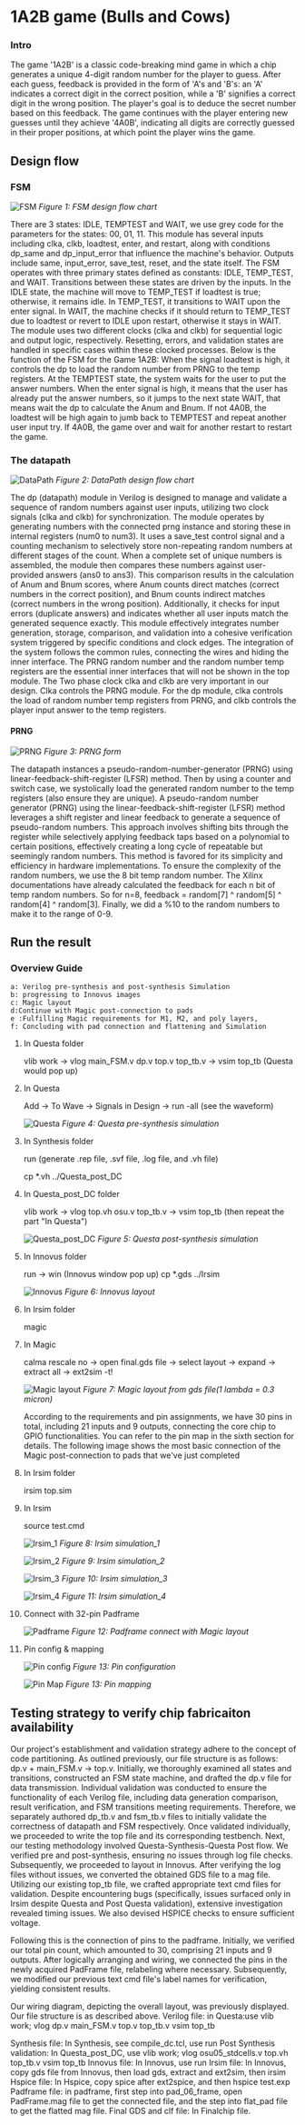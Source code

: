 # 1A2B game (Bulls and Cows)
### Intro
The game '1A2B' is a classic code-breaking mind game in which a chip generates a unique 4-digit random number for the player to guess. After each guess, feedback is provided in the form of 'A's and 'B's: an 'A' indicates a correct digit in the correct position, while a 'B' signifies a correct digit in the wrong position. The player's goal is to deduce the secret number based on this feedback. The game continues with the player entering new guesses until they achieve '4A0B', indicating all digits are correctly guessed in their proper positions, at which point the player wins the game.

## Design flow
### FSM
![FSM](figure/FSM_flow.png)
*Figure 1: FSM design flow chart*

There are 3 states: IDLE, TEMPTEST and WAIT, we use grey code for the parameters for the states: 00, 01, 11. This module has several inputs including clka, clkb, loadtest, enter, and restart, along with conditions dp_same and dp_input_error that influence the machine's behavior. Outputs include same, input_error, save_test, reset, and the state itself.
The FSM operates with three primary states defined as constants: IDLE, TEMP_TEST, and WAIT. Transitions between these states are driven by the inputs. In the IDLE state, the machine will move to TEMP_TEST if loadtest is true; otherwise, it remains idle. In TEMP_TEST, it transitions to WAIT upon the enter signal. In WAIT, the machine checks if it should return to TEMP_TEST due to loadtest or revert to IDLE upon restart, otherwise it stays in WAIT.
The module uses two different clocks (clka and clkb) for sequential logic and output logic, respectively. Resetting, errors, and validation states are handled in specific cases within these clocked processes.
Below is the function of the FSM for the Game 1A2B:
When the signal loadtest is high, it controls the dp to load the random number from PRNG to the temp registers. At the TEMPTEST state, the system waits for the user to put the answer numbers. When the enter signal is high, it means that the user has already put the answer numbers, so it jumps to the next state WAIT, that means wait the dp to calculate the Anum and Bnum. If not 4A0B, the loadtest will be high again to jumb back to TEMPTEST and repeat another user input try. If 4A0B, the game over and wait for another restart to restart the game.

### The datapath
![DataPath](figure/DP_flow.png)
*Figure 2: DataPath design flow chart*

The dp (datapath) module in Verilog is designed to manage and validate a sequence of random numbers against user inputs, utilizing two clock signals (clka and clkb) for synchronization. 
The module operates by generating numbers with the connected prng instance and storing these in internal registers (num0 to num3). It uses a save_test control signal and a counting mechanism to selectively store non-repeating random numbers at different stages of the count. 
When a complete set of unique numbers is assembled, the module then compares these numbers against user-provided answers (ans0 to ans3). This comparison results in the calculation of Anum and Bnum scores, where Anum counts direct matches (correct numbers in the correct position), and Bnum counts indirect matches (correct numbers in the wrong position). Additionally, it checks for input errors (duplicate answers) and indicates whether all user inputs match the generated sequence exactly. This module effectively integrates number generation, storage, comparison, and validation into a cohesive verification system triggered by specific conditions and clock edges.
The integration of the system follows the common rules, connecting the wires and hiding the inner interface. The PRNG random number and the random number temp registers are the essential inner interfaces that will not be shown in the top module.
The Two phase clock clka and clkb are very important in our design. Clka controls the PRNG module. For the dp module, clka controls the load of random number temp registers from PRNG, and clkb controls the player input answer to the temp registers.

#### PRNG
![PRNG](figure/PRNG_form.png)
*Figure 3: PRNG form*

The datapath instances a pseudo-random-number-generator (PRNG) using linear-feedback-shift-register (LFSR) method. Then by using a counter and switch case, we systolically load the generated random number to the temp registers (also ensure they are unique). A pseudo-random number generator (PRNG) using the linear-feedback-shift-register (LFSR) method leverages a shift register and linear feedback to generate a sequence of pseudo-random numbers. This approach involves shifting bits through the register while selectively applying feedback taps based on a polynomial to certain positions, effectively creating a long cycle of repeatable but seemingly random numbers. This method is favored for its simplicity and efficiency in hardware implementations. To ensure the complexity of the random numbers, we use the 8 bit temp random number. The Xilinx documentations have already calculated the feedback for each n bit of temp random numbers. So for n=8, feedback = random[7] ^ random[5] ^ random[4] ^ random[3]. Finally, we did a %10 to the random numbers to make it to the range of 0-9.


## Run the result
### Overview Guide
    a: Verilog pre-synthesis and post-synthesis Simulation
    b: progressing to Innovus images
    c: Magic layout
    d:Continue with Magic post-connection to pads
    e :Fulfilling Magic requirements for M1, M2, and poly layers,
    f: Concluding with pad connection and flattening and Simulation


1. In Questa folder

    vlib work -> vlog main_FSM.v dp.v top.v top_tb.v -> vsim top_tb (Questa would pop up)

2. In Questa

    Add -> To Wave -> Signals in Design -> run -all (see the waveform)

    ![Questa](figure/Questa_sim.png)
    *Figure 4: Questa pre-synthesis simulation*

3. In Synthesis folder

    run (generate .rep file, .svf file, .log file, and .vh file)

    cp *.vh ../Questa_post_DC

4. In Questa_post_DC folder

    vlib work -> vlog top.vh osu.v top_tb.v -> vsim top_tb (then repeat the part "In Questa")

    ![Questa_post_DC](figure/Questa_post_DC_sim.png)
    *Figure 5: Questa post-synthesis simulation*

5. In Innovus folder
    
    run -> win (Innovus window pop up)
    cp *.gds ../Irsim

    ![Innovus](figure/Innovus.jpg)
    *Figure 6: Innovus layout*

6. In Irsim folder

    magic

7. In Magic

    calma rescale no -> open final.gds file -> select layout -> expand -> extract all -> ext2sim -t!

    ![Magic layout](figure/Magic_from_gds.jpg)
    *Figure 7: Magic layout from gds file(1 lambda = 0.3 micron)*

    According to the requirements and pin assignments, we have 30 pins in total, including 21 inputs and 9 outputs, connecting the core chip to GPIO functionalities. You can refer to the pin map in the sixth section for details. The following image shows the most basic connection of the Magic post-connection to pads that we've just completed


8. In Irsim folder

    irsim top.sim

9. In Irsim

    source test.cmd

    ![Irsim_1](figure/Irsim_1.png)
    *Figure 8: Irsim simulation_1*

    ![Irsim_2](figure/Irsim_2.png)
    *Figure 9: Irsim simulation_2*

    ![Irsim_3](figure/Irsim_3.png)
    *Figure 10: Irsim simulation_3*

    ![Irsim_4](figure/Irsim_4.png)
    *Figure 11: Irsim simulation_4*

10. Connect with 32-pin Padframe

    ![Padframe](figure/Padframe.png)
    *Figure 12: Padframe connect with Magic layout*

11. Pin config & mapping

    ![Pin config](figure/pin_config.png)
    *Figure 13: Pin configuration*

    ![Pin Map](figure/pin_map.png)
    *Figure 13: Pin mapping*

## Testing strategy to verify chip fabricaiton availability

Our project's establishment and validation strategy adhere to the concept of code partitioning. As outlined previously, our file structure is as follows: dp.v + main_FSM.v -> top.v. Initially, we thoroughly examined all states and transitions, constructed an FSM state machine, and drafted the dp.v file for data transmission. Individual validation was conducted to ensure the functionality of each Verilog file, including data generation comparison, result verification, and FSM transitions meeting requirements. Therefore, we separately authored dp_tb.v and fsm_tb.v files to initially validate the correctness of datapath and FSM respectively. Once validated individually, we proceeded to write the top file and its corresponding testbench.
Next, our testing methodology involved Questa-Synthesis-Questa Post flow. We verified pre and post-synthesis, ensuring no issues through log file checks. Subsequently, we proceeded to layout in Innovus. After verifying the log files without issues, we converted the obtained GDS file to a mag file. Utilizing our existing top_tb file, we crafted appropriate text cmd files for validation. Despite encountering bugs (specifically, issues surfaced only in Irsim despite Questa and Post Questa validation), extensive investigation revealed timing issues. We also devised HSPICE checks to ensure sufficient voltage.

Following this is the connection of pins to the padframe. Initially, we verified our total pin count, which amounted to 30, comprising 21 inputs and 9 outputs. After logically arranging and wiring, we connected the pins in the newly acquired PadFrame file, relabeling where necessary. Subsequently, we modified our previous text cmd file's label names for verification, yielding consistent results.

Our wiring diagram, depicting the overall layout, was previously displayed. Our file structure is as described above.
Verilog file: in Questa:use vlib work; vlog dp.v main_FSM.v top.v top_tb.v vsim top_tb 

Synthesis file: In Synthesis, see compile_dc.tcl, use run
Post Synthesis validation: In Questa_post_DC, use vlib work; vlog osu05_stdcells.v top.vh top_tb.v vsim top_tb 
Innovus file: In Innovus, use run
Irsim file: In Innovus, copy gds file from Innovus, then load gds, extract and ext2sim, then irsim
Hspice file: In Hspice, copy spice after ext2spice, and then hspice test.exp
Padframe file: in padframe, first step into pad_06_frame, open PadFrame.mag file to get the connected file, and the step into flat_pad file to get the flatted mag file.
Final GDS and clf file: In Finalchip file. 
